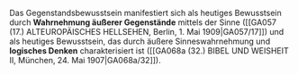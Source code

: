 
Das Gegenstandsbewusstsein manifestiert sich als heutiges Bewusstsein durch **Wahrnehmung äußerer Gegenstände** mittels der Sinne ([[GA057 (17.) ALTEUROPÄISCHES HELLSEHEN, Berlin, 1. Mai 1909|GA057/17]]) und als heutiges Bewusstsein, das durch äußere Sinneswahrnehmung und **logisches Denken** charakterisiert ist ([[GA068a (32.) BIBEL UND WEISHEIT II, München, 24. Mai 1907|GA068a/32]]).
